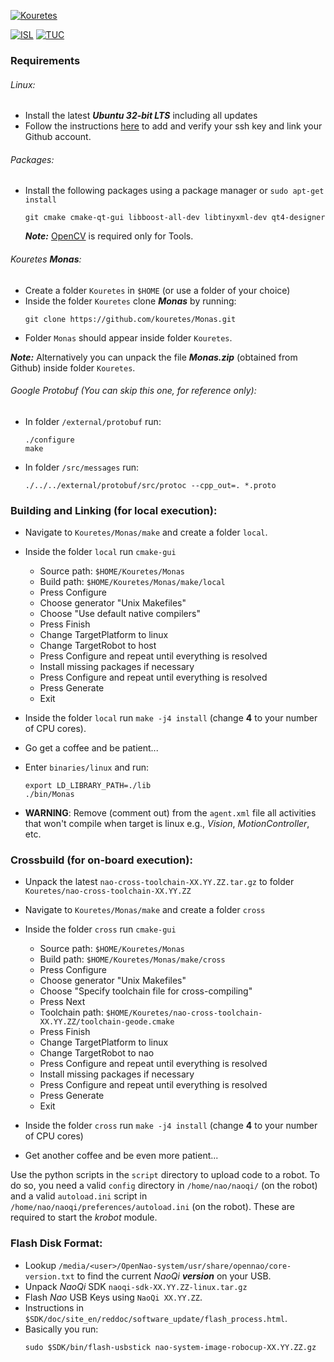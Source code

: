

[![Kouretes](http://www.intelligence.tuc.gr/kouretes/web/templates/ja_purity/images/logo.png)](http://www.kouretes.gr)

[![ISL](http://www.intelligence.tuc.gr/images/intelligence.gif)](http://www.intelligence.tuc.gr/) [![TUC](http://www.tuc.gr/fileadmin/templates/bootstrap/imgs/logo-en.png)](http://www.tuc.gr/5397.html)

### __Requirements__

###### Linux:

  * Install the latest ***Ubuntu 32-bit LTS*** including all updates
  * Follow the instructions [here](https://help.github.com/articles/generating-an-ssh-key/) to add and verify your ssh key and link your Github account.

###### Packages:

  * Install the following packages using a package manager or ``sudo apt-get install``
    ```
    git cmake cmake-qt-gui libboost-all-dev libtinyxml-dev qt4-designer
    ```
    ***Note:*** [OpenCV](https://help.ubuntu.com/community/OpenCV) is required only for Tools.


###### Kouretes ***Monas***:

  * Create a folder ``Kouretes`` in ``$HOME`` (or use a folder of your choice)
  * Inside the folder ``Kouretes`` clone ***Monas*** by running:
    ```
    git clone https://github.com/kouretes/Monas.git
    ```
  * Folder ``Monas`` should appear inside folder ``Kouretes``.

  ***Note:*** Alternatively you can unpack the file ***Monas.zip*** (obtained from Github) inside folder ``Kouretes``.


###### Google Protobuf (You can skip this one, for reference only):

  * In folder ``/external/protobuf`` run:
    ```
    ./configure
    make
    ```
  * In folder ``/src/messages`` run:
    ```
    ./../../external/protobuf/src/protoc --cpp_out=. *.proto
    ```

### __Building and Linking (for local execution):__

  * Navigate to ``Kouretes/Monas/make`` and create a folder ``local``.

  * Inside the folder ``local`` run ``cmake-gui``
    - Source path: ``$HOME/Kouretes/Monas``
    - Build path: ``$HOME/Kouretes/Monas/make/local``
    - Press Configure
    - Choose generator "Unix Makefiles"
    - Choose "Use default native compilers"
    - Press Finish
    - Change TargetPlatform to linux
    - Change TargetRobot to host
    - Press Configure and repeat until everything is resolved
    - Install missing packages if necessary
    - Press Configure and repeat until everything is resolved
    - Press Generate
    - Exit


  * Inside the folder ``local`` run ``make -j4 install`` (change **4** to your number of CPU cores).

  * Go get a coffee and be patient...

  * Enter ``binaries/linux`` and run:
    ```
    export LD_LIBRARY_PATH=./lib
    ./bin/Monas
    ```
  * **WARNING**: Remove (comment out) from the ``agent.xml`` file all activities that
    won't compile when target is linux e.g., *Vision*, *MotionController*, etc.

### __Crossbuild (for on-board execution):__

  * Unpack the latest ``nao-cross-toolchain-XX.YY.ZZ.tar.gz``
    to folder ``Kouretes/nao-cross-toolchain-XX.YY.ZZ``

  * Navigate to ``Kouretes/Monas/make`` and create a folder ``cross``

  * Inside the folder ``cross`` run ``cmake-gui``
    - Source path: ``$HOME/Kouretes/Monas``
    - Build path: ``$HOME/Kouretes/Monas/make/cross``
    - Press Configure
    - Choose generator "Unix Makefiles"
    - Choose "Specify toolchain file for cross-compiling"
    - Press Next
    - Toolchain path: ``$HOME/Kouretes/nao-cross-toolchain-XX.YY.ZZ/toolchain-geode.cmake``
    - Press Finish
    - Change TargetPlatform to linux
    - Change TargetRobot to nao
    - Press Configure and repeat until everything is resolved
    - Install missing packages if necessary
    - Press Configure and repeat until everything is resolved
    - Press Generate
    - Exit


  * Inside the folder ``cross`` run ``make -j4 install`` (change **4** to your number of CPU cores)

  * Get another coffee and be even more patient...

Use the python scripts in the ``script`` directory to upload code to a robot. To do so, you need a valid ``config`` directory in ``/home/nao/naoqi/`` (on the robot)
and a valid ``autoload.ini`` script in ``/home/nao/naoqi/preferences/autoload.ini`` (on the robot). These are required to start the *krobot* module.

### __Flash Disk Format:__

  * Lookup ``/media/<user>/OpenNao-system/usr/share/opennao/core-version.txt``
    to find the current *NaoQi* ***version*** on your USB.
  * Unpack *NaoQi* SDK ``naoqi-sdk-XX.YY.ZZ-linux.tar.gz``
  * Flash *Nao* USB Keys using ``NaoQi XX.YY.ZZ``.
  * Instructions in ``$SDK/doc/site_en/reddoc/software_update/flash_process.html``.
  * Basically you run:
    ```
    sudo $SDK/bin/flash-usbstick nao-system-image-robocup-XX.YY.ZZ.gz
    ```
